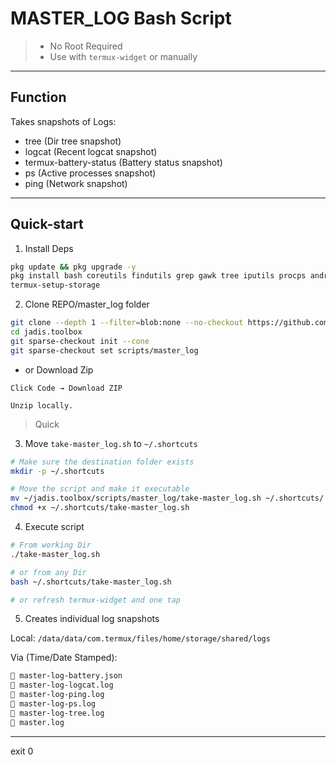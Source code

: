 # MASTER_LOG Bash Script

> - No Root Required
> - Use with `termux-widget` or manually

---

## Function

Takes snapshots of Logs:
- tree (Dir tree snapshot)
- logcat (Recent logcat snapshot)
- termux-battery-status (Battery status snapshot)
- ps (Active processes snapshot)
- ping (Network snapshot)

---

## Quick-start

1. Install Deps
```bash
pkg update && pkg upgrade -y
pkg install bash coreutils findutils grep gawk tree iputils procps android-tools termux-api -y
termux-setup-storage
```

2. Clone REPO/master_log folder
```bash
git clone --depth 1 --filter=blob:none --no-checkout https://github.com/Justadudeinspace/jadis.toolbox.git
cd jadis.toolbox
git sparse-checkout init --cone
git sparse-checkout set scripts/master_log
```

- or Download Zip
```
Click Code → Download ZIP

Unzip locally.
```
> Quick

3. Move `take-master_log.sh` to `~/.shortcuts`
```bash
# Make sure the destination folder exists
mkdir -p ~/.shortcuts

# Move the script and make it executable
mv ~/jadis.toolbox/scripts/master_log/take-master_log.sh ~/.shortcuts/
chmod +x ~/.shortcuts/take-master_log.sh
```

4. Execute script
```bash
# From working Dir
./take-master_log.sh

# or from any Dir
bash ~/.shortcuts/take-master_log.sh

# or refresh termux-widget and one tap
```

5. Creates individual log snapshots

Local:
`/data/data/com.termux/files/home/storage/shared/logs`

Via (Time/Date Stamped):
```bash
 master-log-battery.json
 master-log-logcat.log
 master-log-ping.log
 master-log-ps.log
 master-log-tree.log
 master.log
```

---

exit 0
